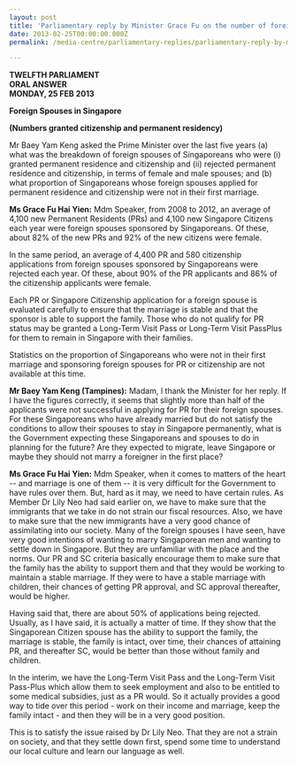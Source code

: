 ```yaml
---
layout: post
title: 'Parliamentary reply by Minister Grace Fu on the number of foreign spouses in Singapore granted citizenship and permanent residency'
date: 2013-02-25T00:00:00.000Z
permalink: /media-centre/parliamentary-replies/parliamentary-reply-by-minister-grace-fu-on-25-feb-2013

---
```



**TWELFTH PARLIAMENT  
ORAL ANSWER  
MONDAY, 25 FEB 2013**


**Foreign Spouses in Singapore**

**(Numbers granted citizenship and permanent residency)**

Mr Baey Yam Keng asked the Prime Minister over the last five years (a) what was the breakdown of foreign spouses of Singaporeans who were (i) granted permanent residence and citizenship and (ii) rejected permanent residence and citizenship, in terms of female and male spouses; and (b) what proportion of Singaporeans whose foreign spouses applied for permanent residence and citizenship were not in their first marriage. 

**Ms Grace Fu Hai Yien:** Mdm Speaker, from 2008 to 2012, an average of 4,100 new Permanent Residents (PRs) and 4,100 new Singapore Citizens each year were foreign spouses sponsored by Singaporeans. Of these, about 82% of the new PRs and 92% of the new citizens were female.

In the same period, an average of 4,400 PR and 580 citizenship applications from foreign spouses sponsored by Singaporeans were rejected each year. Of these, about 90% of the PR applicants and 86% of the citizenship applicants were female.  

Each PR or Singapore Citizenship application for a foreign spouse is evaluated carefully to ensure that the marriage is stable and that the sponsor is able to support the family. Those who do not qualify for PR status may be granted a Long-Term Visit Pass or Long-Term Visit PassPlus for them to remain in Singapore with their families.

Statistics on the proportion of Singaporeans who were not in their first marriage and sponsoring foreign spouses for PR or citizenship are not available at this time.

**Mr Baey Yam Keng (Tampines):** Madam, I thank the Minister for her reply. If I have the figures correctly, it seems that slightly more than half of the applicants were not successful in applying for PR for their foreign spouses. For these Singaporeans who have already married but do not satisfy the conditions to allow their spouses to stay in Singapore permanently, what is the Government expecting these Singaporeans and spouses to do in planning for the future? Are they expected to migrate, leave Singapore or maybe they should not marry a foreigner in the first place?

**Ms Grace Fu Hai Yien:** Mdm Speaker, when it comes to matters of the heart -- and marriage is one of them -- it is very difficult for the Government to have rules over them. But, hard as it may, we need to have certain rules. As Member Dr Lily Neo had said earlier on, we have to make sure that the immigrants that we take in do not strain our fiscal resources. Also, we have to make sure that the new immigrants have a very good chance of assimilating into our society. Many of the foreign spouses I have seen, have very good intentions of wanting to marry Singaporean men and wanting to settle down in Singapore. But they are unfamiliar with the place and the norms. Our PR and SC criteria basically encourage them to make sure that the family has the ability to support them and that they would be working to maintain a stable marriage. If they were to have a stable marriage with children, their chances of getting PR approval, and SC approval thereafter, would be higher.

Having said that, there are about 50% of applications being rejected. Usually, as I have said, it is actually a matter of time. If they show that the Singaporean Citizen spouse has the ability to support the family, the marriage is stable, the family is intact, over time, their chances of attaining PR, and thereafter SC, would be better than those without family and children.

In the interim, we have the Long-Term Visit Pass and the Long-Term Visit Pass-Plus which allow them to seek employment and also to be entitled to some medical subsidies, just as a PR would. So it actually provides a good way to tide over this period - work on their income and marriage, keep the family intact - and then they will be in a very good position.

This is to satisfy the issue raised by Dr Lily Neo. That they are not a strain on society, and that they settle down first, spend some time to understand our local culture and learn our language as well.


